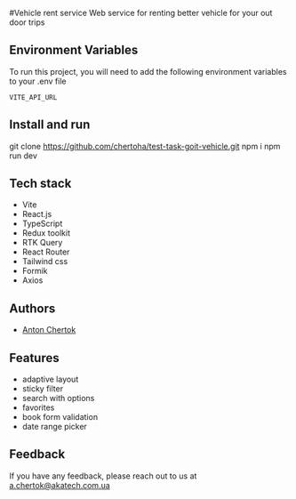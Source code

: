 #Vehicle rent service
Web service for renting better vehicle for your out door trips

## Environment Variables

To run this project, you will need to add the following environment variables to your .env file

`VITE_API_URL`

## Install and run

git clone https://github.com/chertoha/test-task-goit-vehicle.git
npm i
npm run dev

## Tech stack

- Vite
- React.js
- TypeScript
- Redux toolkit
- RTK Query
- React Router
- Tailwind css
- Formik
- Axios

## Authors

- [Anton Chertok](https://github.com/chertoha)

## Features

- adaptive layout
- sticky filter
- search with options
- favorites
- book form validation
- date range picker

## Feedback

If you have any feedback, please reach out to us at a.chertok@akatech.com.ua
